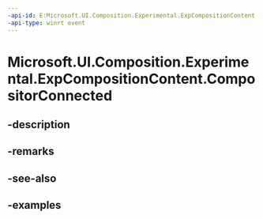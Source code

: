 ```yaml
---
-api-id: E:Microsoft.UI.Composition.Experimental.ExpCompositionContent.CompositorConnected
-api-type: winrt event
---
```


# Microsoft.UI.Composition.Experimental.ExpCompositionContent.CompositorConnected

<!--
public event Windows.Foundation.TypedEventHandler<Microsoft.UI.Composition.Experimental.ExpCompositionContent,Microsoft.UI.Composition.Experimental.ExpCompositionContentEventArgs> CompositorConnected;
-->


## -description

## -remarks

## -see-also

## -examples


